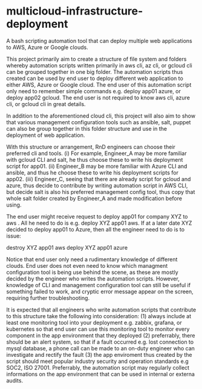 # multicloud-infrastructure-deployment
A bash scripting automation tool that can deploy multiple web applications to AWS, Azure or Google clouds.

This project primarily aim to create a structure of file system and folders whereby automation scripts written primarily in aws cli, az cli, or gcloud cli can be grouped together in one big folder. The automation scripts thus created can be used by end user to deploy different web application to either AWS, Azure or Google cloud. The end user of this automation script only need to remember simple commands e.g. deploy app01 azure, or deploy app02 gcloud. The end user is not required to know aws cli, azure cli, or gcloud cli in great details.

In addition to the aforementioned cloud cli, this project will also aim to show that various management configuration tools such as ansible, salt, puppet can also be group together in this folder structure and use in the deployment of web application.

With this structure or arrangement, RnD engineers can choose their preferred cli and tools.
(i) For example, Engineer_A may be more familiar with gcloud CLI and salt, he thus choose these to write his deployment script for app01.
(ii) Engineer_B may be more familiar with Azure CLI and ansible, and thus he choose these to write his deployment scripts for app02. 
(iii) Engineer_C, seeing that there are already script for gcloud and azure, thus decide to contribute by writing automation script in AWS CLI, but decide salt is also his preferred management config tool, thus copy that whole salt folder created by Engineer_A and made modification before using.

The end user might receive request to deploy app01 for company XYZ to aws . All he need to do is e.g. deploy XYZ app01 aws. If at a later date XYZ decided to deploy app01 to Azure, then all the engineer need to do is to issue:

destroy XYZ app01 aws
deploy XYZ app01 azure

Notice that end user only need a rudimentary knowledge of different clouds. End user does not even need to know which managment configuration tool is being use behind the scene, as these are mostly decided by the engineer who writes the automation scripts. However, knowledge of CLI and management configuration tool can still be useful if something failed to work, and cryptic error message appear on the screen, requiring further troubleshooting.

It is expected that all engineers who write automation scripts that contribute to this structure take the following into consideration:
(1) always include at least one monitoring tool into your deployment e.g. zabbix, grafana, or kubernetes so that end user can use this monitoring tool to monitor every component in the app environment that they deployed
(2) preferrably, there should be an alert system, so that if a fault occurred e.g. lost connection to mysql database, a phone call can be made to an on-duty engineer who can investigate and rectify the fault
(3) the app enviroment thus created by the script should meet popular industry security and operation standards e.g SOC2, ISO 27001. Preferrably, the automation script may regularly collect informations on the app environment that can be used in internal or externa audits.
